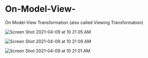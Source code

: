 # On-Model-View-
On Model-View Transformation (also called Viewing Transformation)



![Screen Shot 2021-04-09 at 10 21 05 AM](https://user-images.githubusercontent.com/60716910/213311646-2750be55-8df1-4322-9ffd-e44935ed41e6.png)

![Screen Shot 2021-04-09 at 10 21 09 AM](https://user-images.githubusercontent.com/60716910/213311705-a7b4422a-e5c6-4eb1-8095-5caf1010b84f.png)

![Screen Shot 2021-04-09 at 10 21 01 AM](https://user-images.githubusercontent.com/60716910/213311725-140d3e37-a0a9-4257-8ea5-f77bac8922a3.png)
